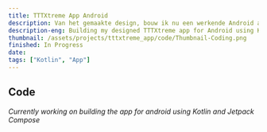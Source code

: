 ```yaml
---
title: TTTXtreme App Android
description: Van het gemaakte design, bouw ik nu een werkende Android app d.m.v. Kotlin en Jetpack Compose.
description-eng: Building my designed TTTXtreme app for Android using Kotlin and Jetpack Compose.
thumbnail: /assets/projects/tttxtreme_app/code/Thumbnail-Coding.png
finished: In Progress
date: 
tags: ["Kotlin", "App"]
---
```


## Code
*Currently working on building the app for android using Kotlin and Jetpack Compose*